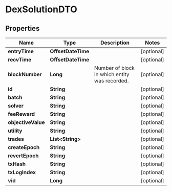 

# DexSolutionDTO


## Properties

| Name | Type | Description | Notes |
|------------ | ------------- | ------------- | -------------|
|**entryTime** | **OffsetDateTime** |  |  [optional] |
|**recvTime** | **OffsetDateTime** |  |  [optional] |
|**blockNumber** | **Long** | Number of block in which entity was recorded. |  [optional] |
|**id** | **String** |  |  [optional] |
|**batch** | **String** |  |  [optional] |
|**solver** | **String** |  |  [optional] |
|**feeReward** | **String** |  |  [optional] |
|**objectiveValue** | **String** |  |  [optional] |
|**utility** | **String** |  |  [optional] |
|**trades** | **List&lt;String&gt;** |  |  [optional] |
|**createEpoch** | **String** |  |  [optional] |
|**revertEpoch** | **String** |  |  [optional] |
|**txHash** | **String** |  |  [optional] |
|**txLogIndex** | **String** |  |  [optional] |
|**vid** | **Long** |  |  [optional] |



